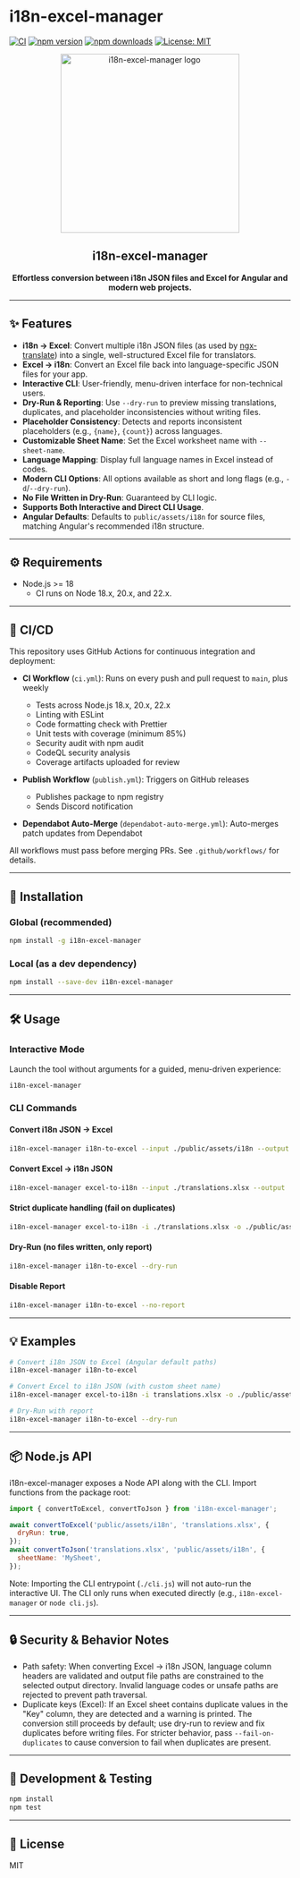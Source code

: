 # i18n-excel-manager

[![CI](https://github.com/mariokreitz/i18n-excel-manager/actions/workflows/ci.yml/badge.svg)](https://github.com/mariokreitz/i18n-excel-manager/actions/workflows/ci.yml)
[![npm version](https://img.shields.io/npm/v/i18n-excel-manager.svg?style=flat)](https://www.npmjs.com/package/i18n-excel-manager)
[![npm downloads](https://img.shields.io/npm/dm/i18n-excel-manager.svg?style=flat)](https://www.npmjs.com/package/i18n-excel-manager)
[![License: MIT](https://img.shields.io/badge/License-MIT-yellow.svg)](https://opensource.org/licenses/MIT)

<p align="center">
  <img src="assets/logo.png" alt="i18n-excel-manager logo" width="320" />
</p>

<h2 align="center">i18n-excel-manager</h2>
<p align="center"><b>Effortless conversion between i18n JSON files and Excel for Angular and modern web projects.</b></p>

---

## ✨ Features

- **i18n → Excel**: Convert multiple i18n JSON files (as used by [ngx-translate](https://github.com/ngx-translate/core))
  into a single, well-structured Excel file for translators.
- **Excel → i18n**: Convert an Excel file back into language-specific JSON files for your app.
- **Interactive CLI**: User-friendly, menu-driven interface for non-technical users.
- **Dry-Run & Reporting**: Use `--dry-run` to preview missing translations, duplicates, and placeholder inconsistencies
  without writing files.
- **Placeholder Consistency**: Detects and reports inconsistent placeholders (e.g., `{name}`, `{count}`) across
  languages.
- **Customizable Sheet Name**: Set the Excel worksheet name with `--sheet-name`.
- **Language Mapping**: Display full language names in Excel instead of codes.
- **Modern CLI Options**: All options available as short and long flags (e.g., `-d`/`--dry-run`).
- **No File Written in Dry-Run**: Guaranteed by CLI logic.
- **Supports Both Interactive and Direct CLI Usage**.
- **Angular Defaults**: Defaults to `public/assets/i18n` for source files, matching Angular's recommended i18n
  structure.

---

## ⚙️ Requirements

- Node.js >= 18
  - CI runs on Node 18.x, 20.x, and 22.x.

---

## 🔄 CI/CD

This repository uses GitHub Actions for continuous integration and deployment:

- **CI Workflow** (`ci.yml`): Runs on every push and pull request to `main`, plus weekly
  - Tests across Node.js 18.x, 20.x, 22.x
  - Linting with ESLint
  - Code formatting check with Prettier
  - Unit tests with coverage (minimum 85%)
  - Security audit with npm audit
  - CodeQL security analysis
  - Coverage artifacts uploaded for review

- **Publish Workflow** (`publish.yml`): Triggers on GitHub releases
  - Publishes package to npm registry
  - Sends Discord notification

- **Dependabot Auto-Merge** (`dependabot-auto-merge.yml`): Auto-merges patch updates from Dependabot

All workflows must pass before merging PRs. See `.github/workflows/` for details.

---

## 🚀 Installation

### Global (recommended)

```bash
npm install -g i18n-excel-manager
```

### Local (as a dev dependency)

```bash
npm install --save-dev i18n-excel-manager
```

---

## 🛠️ Usage

### Interactive Mode

Launch the tool without arguments for a guided, menu-driven experience:

```bash
i18n-excel-manager
```

### CLI Commands

#### Convert i18n JSON → Excel

```bash
i18n-excel-manager i18n-to-excel --input ./public/assets/i18n --output ./translations.xlsx --sheet-name Translations
```

#### Convert Excel → i18n JSON

```bash
i18n-excel-manager excel-to-i18n --input ./translations.xlsx --output ./public/assets/i18n --sheet-name Translations
```

#### Strict duplicate handling (fail on duplicates)

```bash
i18n-excel-manager excel-to-i18n -i ./translations.xlsx -o ./public/assets/i18n --fail-on-duplicates
```

#### Dry-Run (no files written, only report)

```bash
i18n-excel-manager i18n-to-excel --dry-run
```

#### Disable Report

```bash
i18n-excel-manager i18n-to-excel --no-report
```

---

## 💡 Examples

```bash
# Convert i18n JSON to Excel (Angular default paths)
i18n-excel-manager i18n-to-excel

# Convert Excel to i18n JSON (with custom sheet name)
i18n-excel-manager excel-to-i18n -i translations.xlsx -o ./public/assets/i18n -s MySheet

# Dry-Run with report
i18n-excel-manager i18n-to-excel --dry-run
```

---

## 📦 Node.js API

i18n-excel-manager exposes a Node API along with the CLI. Import functions from the package root:

```js
import { convertToExcel, convertToJson } from 'i18n-excel-manager';

await convertToExcel('public/assets/i18n', 'translations.xlsx', {
  dryRun: true,
});
await convertToJson('translations.xlsx', 'public/assets/i18n', {
  sheetName: 'MySheet',
});
```

Note: Importing the CLI entrypoint (`./cli.js`) will not auto-run the interactive UI. The CLI only runs when executed
directly (e.g., `i18n-excel-manager` or `node cli.js`).

---

## 🔒 Security & Behavior Notes

- Path safety: When converting Excel → i18n JSON, language column headers are validated and output file paths are
  constrained to the selected output directory. Invalid language codes or unsafe paths are rejected to prevent path
  traversal.
- Duplicate keys (Excel): If an Excel sheet contains duplicate values in the "Key" column, they are detected and a
  warning is printed. The conversion still proceeds by default; use dry-run to review and fix duplicates before writing
  files. For stricter behavior, pass `--fail-on-duplicates` to cause conversion to fail when duplicates are present.

---

## 🧪 Development & Testing

```bash
npm install
npm test
```

---

## 📝 License

MIT
